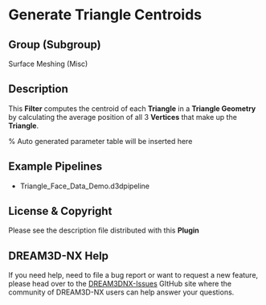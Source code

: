 Generate Triangle Centroids
============

## Group (Subgroup)

Surface Meshing (Misc)

## Description

This **Filter** computes the centroid of each **Triangle** in a **Triangle Geometry** by calculating the average position of all 3 **Vertices** that make up the **Triangle**.

% Auto generated parameter table will be inserted here

## Example Pipelines

+ Triangle_Face_Data_Demo.d3dpipeline

## License & Copyright

Please see the description file distributed with this **Plugin**

## DREAM3D-NX Help

If you need help, need to file a bug report or want to request a new feature, please head over to the [DREAM3DNX-Issues](https://github.com/BlueQuartzSoftware/DREAM3DNX-Issues/discussions) GItHub site where the community of DREAM3D-NX users can help answer your questions.
